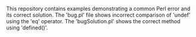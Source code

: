 This repository contains examples demonstrating a common Perl error and its correct solution. The 'bug.pl' file shows incorrect comparison of 'undef' using the 'eq' operator.  The 'bugSolution.pl' shows the correct method using 'defined()'.